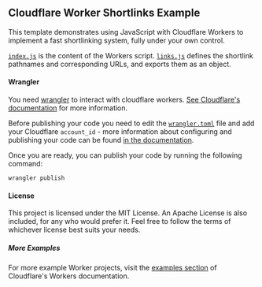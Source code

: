 ## Cloudflare Worker Shortlinks Example

This template demonstrates using JavaScript with Cloudflare Workers to implement a fast
shortlinking system, fully under your own control.

[`index.js`](https://github.com/wakfi/cloudflare-worker-shortlinks/blob/main/index.js)
is the content of the Workers script.
[`links.js`](https://github.com/wakfi/cloudflare-worker-shortlinks/blob/main/links.js)
defines the shortlink pathnames and corresponding URLs, and exports them as an object.

#### Wrangler

You need [wrangler](https://github.com/cloudflare/wrangler) to interact with cloudflare workers.
[See Cloudflare's documentation](https://developers.cloudflare.com/workers/cli-wrangler/install-update)
for more information.

Before publishing your code you need to edit the [`wrangler.toml`]((https://github.com/wakfi/cloudflare-worker-shortlinks/blob/main/wrangler.toml)) file and add your Cloudflare `account_id` - more information about configuring and publishing your code can be found [in the documentation](https://developers.cloudflare.com/workers/learning/getting-started#7-configure-your-project-for-deployment).

Once you are ready, you can publish your code by running the following command:

```
wrangler publish
```

#### License
This project is licensed under the MIT License. An Apache License is also included, for any who would
prefer it. Feel free to follow the terms of whichever license best suits your needs.

##### More Examples
For more example Worker projects, visit the [examples section](https://developers.cloudflare.com/workers/examples) of Cloudflare's Workers documentation.
